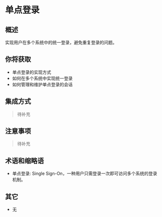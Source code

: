 # 单点登录

## 概述

实现用户在多个系统中的统一登录，避免重复登录的问题。

## 你将获取

- 单点登录的实现方式
- 如何在多个系统中实现统一登录
- 如何管理和维护单点登录的会话


## 集成方式

> 待补充

## 注意事项

> 待补充

## 术语和缩略语

- 单点登录: Single Sign-On，一种用户只需登录一次即可访问多个系统的登录机制。

## 其它

- 无
